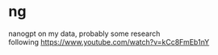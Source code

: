 # ng
nanogpt on my data, probably some research <br>
following https://www.youtube.com/watch?v=kCc8FmEb1nY
